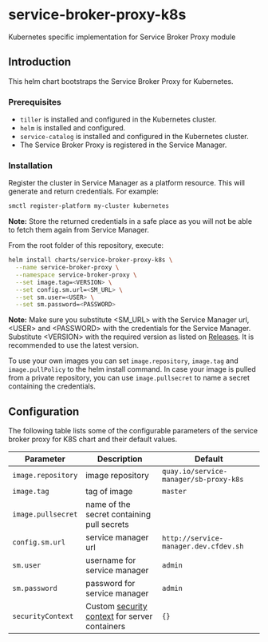 # service-broker-proxy-k8s

Kubernetes specific implementation for Service Broker Proxy module

## Introduction

This helm chart bootstraps the Service Broker Proxy for Kubernetes.

### Prerequisites

* `tiller` is installed and configured in the Kubernetes cluster.
* `helm` is installed and configured.
* `service-catalog` is installed and configured in the Kubernetes cluster.
* The Service Broker Proxy is registered in the Service Manager.

### Installation

Register the cluster in Service Manager as a platform resource.
This will generate and return credentials. For example:
```sh
smctl register-platform my-cluster kubernetes
```
**Note:** Store the returned credentials in a safe place as you will not be able to fetch them again from Service Manager.

From the root folder of this repository, execute:
```bash
helm install charts/service-broker-proxy-k8s \
  --name service-broker-proxy \
  --namespace service-broker-proxy \
  --set image.tag=<VERSION> \
  --set config.sm.url=<SM_URL> \
  --set sm.user=<USER> \
  --set sm.password=<PASSWORD>
```

**Note:** Make sure you substitute &lt;SM_URL&gt; with the Service Manager url, &lt;USER&gt; and &lt;PASSWORD&gt; with the credentials for the Service Manager.
Substitute \<VERSION> with the required version as listed on [Releases](https://github.com/Peripli/service-broker-proxy-k8s/releases). It is recommended to use the latest version.

To use your own images you can set `image.repository`, `image.tag` and `image.pullPolicy` to the helm install command. In case your image is pulled from a private repository, you can use
`image.pullsecret` to name a secret containing the credentials.
## Configuration

The following table lists some of the configurable parameters of the service broker proxy for K8S chart and their default values.

Parameter | Description | Default
--------- | ----------- | -------
`image.repository`| image repository |`quay.io/service-manager/sb-proxy-k8s`
`image.tag`| tag of image | `master`
`image.pullsecret` | name of the secret containing pull secrets |
`config.sm.url` | service manager url | `http://service-manager.dev.cfdev.sh`
`sm.user` | username for service manager | `admin`
`sm.password` | password for service manager | `admin`
`securityContext` | Custom [security context](https://kubernetes.io/docs/tasks/configure-pod-container/security-context/) for server containers | `{}`
